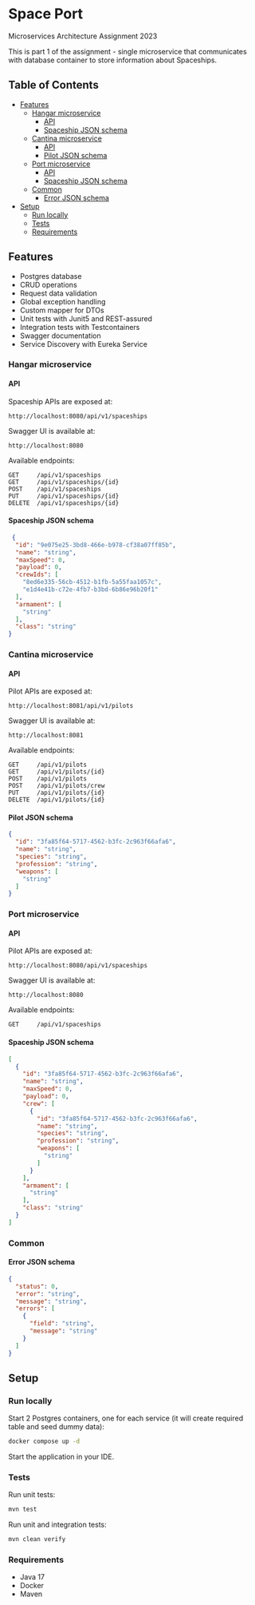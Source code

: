 # Space Port

Microservices Architecture Assignment 2023

This is part 1 of the assignment - single microservice that communicates with database container to store information
about Spaceships.

## Table of Contents

* [Features](#features)
  * [Hangar microservice](#hangar-microservice)
    * [API](#api)
    * [Spaceship JSON schema](#spaceship-json-schema)
  * [Cantina microservice](#cantina-microservice)
    * [API](#api-1)
    * [Pilot JSON schema](#pilot-json-schema)
  * [Port microservice](#port-microservice)
    * [API](#api-2)
    * [Spaceship JSON schema](#spaceship-json-schema)
  * [Common](#common)
    * [Error JSON schema](#error-json-schema)
* [Setup](#setup)
  * [Run locally](#run-locally)
  * [Tests](#tests)
  * [Requirements](#requirements)

## Features

- Postgres database
- CRUD operations
- Request data validation
- Global exception handling
- Custom mapper for DTOs
- Unit tests with Junit5 and REST-assured
- Integration tests with Testcontainers
- Swagger documentation
- Service Discovery with Eureka Service

### Hangar microservice

#### API

Spaceship APIs are exposed at:

```
http://localhost:8080/api/v1/spaceships
```

Swagger UI is available at:

```
http://localhost:8080
```

Available endpoints:

```
GET     /api/v1/spaceships
GET     /api/v1/spaceships/{id}
POST    /api/v1/spaceships
PUT     /api/v1/spaceships/{id}
DELETE  /api/v1/spaceships/{id}
```

#### Spaceship JSON schema

```json
 {
  "id": "9e075e25-3bd8-466e-b978-cf38a07ff85b",
  "name": "string",
  "maxSpeed": 0,
  "payload": 0,
  "crewIds": [
    "8ed6e335-56cb-4512-b1fb-5a55faa1057c",
    "e1d4e41b-c72e-4fb7-b3bd-6b86e96b20f1"
  ],
  "armament": [
    "string"
  ],
  "class": "string"
}
```

### Cantina microservice

#### API

Pilot APIs are exposed at:

```
http://localhost:8081/api/v1/pilots
```

Swagger UI is available at:

```
http://localhost:8081
```

Available endpoints:

```
GET     /api/v1/pilots
GET     /api/v1/pilots/{id}
POST    /api/v1/pilots
POST    /api/v1/pilots/crew
PUT     /api/v1/pilots/{id}
DELETE  /api/v1/pilots/{id}
```

#### Pilot JSON schema

```json
{
  "id": "3fa85f64-5717-4562-b3fc-2c963f66afa6",
  "name": "string",
  "species": "string",
  "profession": "string",
  "weapons": [
    "string"
  ]
}
```

### Port microservice

#### API

Pilot APIs are exposed at:

```
http://localhost:8080/api/v1/spaceships
```

Swagger UI is available at:

```
http://localhost:8080
```

Available endpoints:

```
GET     /api/v1/spaceships
```

#### Spaceship JSON schema

```json
[
  {
    "id": "3fa85f64-5717-4562-b3fc-2c963f66afa6",
    "name": "string",
    "maxSpeed": 0,
    "payload": 0,
    "crew": [
      {
        "id": "3fa85f64-5717-4562-b3fc-2c963f66afa6",
        "name": "string",
        "species": "string",
        "profession": "string",
        "weapons": [
          "string"
        ]
      }
    ],
    "armament": [
      "string"
    ],
    "class": "string"
  }
]
```

### Common

#### Error JSON schema

```json
{
  "status": 0,
  "error": "string",
  "message": "string",
  "errors": [
    {
      "field": "string",
      "message": "string"
    }
  ]
}
```

## Setup

### Run locally

Start 2 Postgres containers, one for each service (it will create required table and seed dummy data):

```bash
docker compose up -d
```

Start the application in your IDE.

### Tests

Run unit tests:

```bash
mvn test
```

Run unit and integration tests:

```bash
mvn clean verify
```

### Requirements

- Java 17
- Docker
- Maven
